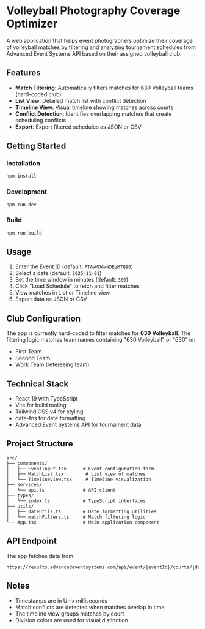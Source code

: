 # Volleyball Photography Coverage Optimizer

A web application that helps event photographers optimize their coverage of volleyball matches by filtering and analyzing tournament schedules from Advanced Event Systems API based on their assigned volleyball club.

## Features

- **Match Filtering**: Automatically filters matches for 630 Volleyball teams (hard-coded club)
- **List View**: Detailed match list with conflict detection
- **Timeline View**: Visual timeline showing matches across courts
- **Conflict Detection**: Identifies overlapping matches that create scheduling conflicts
- **Export**: Export filtered schedules as JSON or CSV

## Getting Started

### Installation

```bash
npm install
```

### Development

```bash
npm run dev
```

### Build

```bash
npm run build
```

## Usage

1. Enter the Event ID (default: `PTAwMDAwNDEzMTQ90`)
2. Select a date (default: `2025-11-01`)
3. Set the time window in minutes (default: `300`)
4. Click "Load Schedule" to fetch and filter matches
5. View matches in List or Timeline view
6. Export data as JSON or CSV

## Club Configuration

The app is currently hard-coded to filter matches for **630 Volleyball**. The filtering logic matches team names containing "630 Volleyball" or "630" in:
- First Team
- Second Team  
- Work Team (refereeing team)

## Technical Stack

- React 19 with TypeScript
- Vite for build tooling
- Tailwind CSS v4 for styling
- date-fns for date formatting
- Advanced Event Systems API for tournament data

## Project Structure

```
src/
├── components/
│   ├── EventInput.tsx      # Event configuration form
│   ├── MatchList.tsx        # List view of matches
│   └── TimelineView.tsx     # Timeline visualization
├── services/
│   └── api.ts              # API client
├── types/
│   └── index.ts            # TypeScript interfaces
├── utils/
│   ├── dateUtils.ts        # Date formatting utilities
│   └── matchFilters.ts     # Match filtering logic
└── App.tsx                 # Main application component
```

## API Endpoint

The app fetches data from:
```
https://results.advancedeventsystems.com/api/event/{eventId}/courts/{date}/{timeWindow}
```

## Notes

- Timestamps are in Unix milliseconds
- Match conflicts are detected when matches overlap in time
- The timeline view groups matches by court
- Division colors are used for visual distinction
